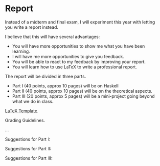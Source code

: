 # Report

Instead of a midterm and final exam, I will experiment this year with letting you write a report instead.

I believe that this will have several advantages:
- You will have more opportunities to show me what you have been learning.
- I will have me more opportunities to give you feedback.
- You will be able to react to my feedback by improving your report.
- You will learn how to use LaTeX to write a professional report.

The report will be divided in three parts.

- Part I (40 points, approx 10 pages) will be on Haskell
- Part II (40 points, approx 10 pages) will be on the theoretical aspects.
- Part III (20 points, approx 5 pages) will be a mini-project going beyond what we do in class.

[LaTeX Template](report.tex).

Grading Guidelines.

... 

Suggestions for Part I:

Suggestions for Part II:

Suggestions for Part III:



